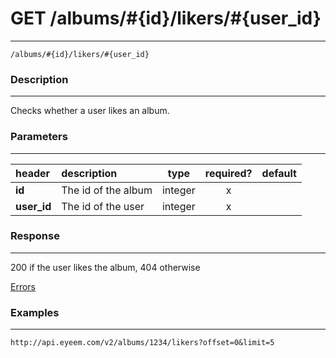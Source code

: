 # GET /albums/#{id}/likers/#{user_id} 
***
`/albums/#{id}/likers/#{user_id}`

### Description
***
Checks whether a user likes an album.

### Parameters
***

|header| description| type |required? |default|
|:---------|:--------------|:----------:|:------------:|:------------:|
|**id**| The id of the album|integer|x||
|**user_id**| The id of the user|integer|x||

### Response
***


200 if the user likes the album, 404 otherwise



[Errors](../../resources/errors.md#files)

### Examples
***

`http://api.eyeem.com/v2/albums/1234/likers?offset=0&limit=5`



 